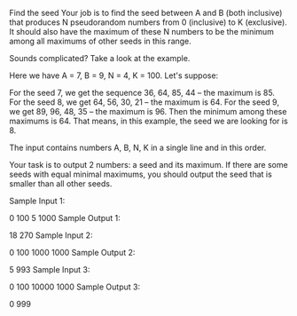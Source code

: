 Find the seed
Your job is to find the seed between A and B (both inclusive) that produces N pseudorandom numbers from 0 (inclusive) to K (exclusive). It should also have the maximum of these N numbers to be the minimum among all maximums of other seeds in this range.

Sounds complicated? Take a look at the example.

Here we have A = 7, B = 9, N = 4, K = 100. Let's suppose:

For the seed 7, we get the sequence 36, 64, 85, 44 – the maximum is 85.
For the seed 8, we get 64, 56, 30, 21 – the maximum is 64.
For the seed 9, we get 89, 96, 48, 35 – the maximum is 96.
Then the minimum among these maximums is 64. That means, in this example, the seed we are looking for is 8.

The input contains numbers A, B, N, K in a single line and in this order.

Your task is to output 2 numbers: a seed and its maximum. If there are some seeds with equal minimal maximums, you should output the seed that is smaller than all other seeds.

Sample Input 1:

0 100 5 1000
Sample Output 1:

18
270
Sample Input 2:

0 100 1000 1000
Sample Output 2:

5
993
Sample Input 3:

0 100 10000 1000
Sample Output 3:

0
999
